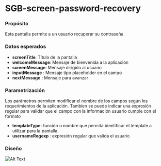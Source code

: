 <h1>SGB-screen-password-recovery</h1>

<h3>Propósito</h3>

Esta pantalla permite a un usuario recuperar su contraseña.

<h3>Datos esperados</h3>

- **screenTitle**: Título de la pantalla 
- **welcomeMessage**: Mensaje de bienvenida a la aplicación
- **screenMessage**: Mensaje dirigido al usuario 
- **inputMessage** : Mensaje tipo placeholder en el campo
- **nextMessage** : Mensaje para avanzar

<h3>Parametrización</h3>

Los parámetros permiten modificar el nombre de los campos según los requerimientos de la aplicación. Tambíen se puede indicar una expresión regular para validar que el campo con la información usuario cumple con el formato

- **templateType**: función o nombre que permita identificar el template a utilizar para la pantalla.
- **usernameRegexp** : expresión regular que valida el usuario


<h3>Diseño</h3>

![Alt Text](https://s3.amazonaws.com/megazord-framework/balsamiq+mockups/sgb-screen-password-recovery.png)